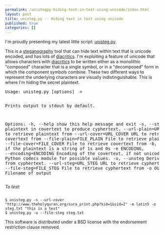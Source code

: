 ```yaml
---
permalink: /unistegpy-hiding-text-in-text-using-unicode/index.html
layout: post
title: unisteg.py -- Hiding text in text using unicode
published: true
categories: []
---
```

I'm proudly presenting my latest little script: <a href="http://www.mockingeye.com/wp-content/uploads/2008/12/unisteg.py" title="unisteg.py">unisteg.py</a>.

This is a <a href="http://en.wikipedia.org/wiki/Steganography">steganography</a> tool that can hide text within text that is unicode encoded, and has lots of <a href="http://en.wikipedia.org/wiki/Diacritic">diacritics</a>. I'm exploiting a feature of unicode that allows characters with <a href="http://en.wikipedia.org/wiki/Diacritic">diacritics</a> to be written either as a monolithic "composed" character that is a single symbol, or in a "decomposed" form in which the component symbols combine. These two different ways to represent the underlying characters are visually indistinguishable. This is where I'm hiding the secret plaintext.

<div class="CodeRay">
  <div class="code"><pre>Usage: unisteg.py [options]  &gt;

Prints output to stdout by default.

Options:
  -h, --help            show this help message and exit
  -s, --steg            Hide plaintext in covertext to produce cyphertext.
  --url-plain=URL_PLAIN
                        URL to retrieve plaintext from
  --url-cover=URL_COVER
                        URL to retrieve covertext from
  --file-plain=FILE_PLAIN
                        File to retrieve plaintext from
  --file-cover=FILE_COVER
                        File to retrieve covertext from
  -b, --binary          Use if the plaintext is a string of 1s and 0s
  -e ENCODING, --encoding=ENCODING
                        Encoding of the covertext, if not unicode. See Python
                        codecs module for possible values.
  -u, --unsteg          Derive plaintext from cyphertext.
  --url-steg=URL_STEG   URL to retrieve cyphertext from
  --file-steg=FILE_STEG
                        File to retrieve cyphertext from
  -o OUT, --out=OUT     Filename of output</pre></div>
</div>


<em>To test:</em>

<code>
$ unisteg.py -s --url-cover "http://www.theholyquran.org/sura_print.php?kid=1&amp;sid=2" -e latin5 -o steg.txt "this is a test"
$ unisteg.py -u --file-steg steg.txt
</code>

This software is distributed under a BSD license with the endorsement restriction clause removed.
